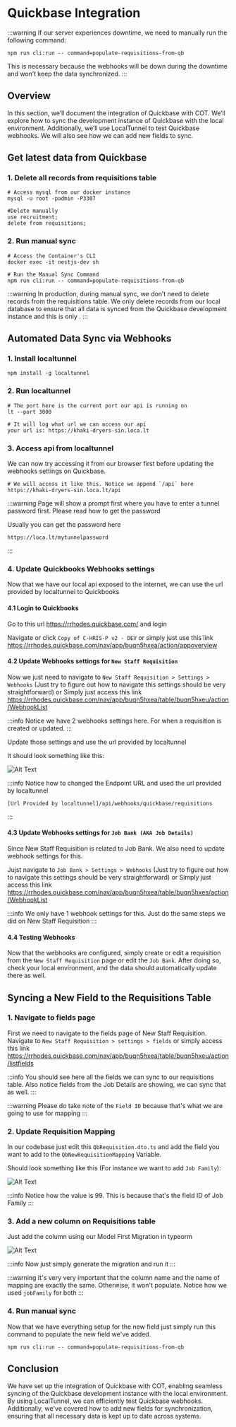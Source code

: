 # Quickbase Integration

:::warning
If our server experiences downtime, we need to manually run the following command:

```
npm run cli:run -- command=populate-requisitions-from-qb
```

This is necessary because the webhooks will be down during the downtime and won’t keep the data synchronized.
:::

## Overview

In this section, we’ll document the integration of Quickbase with COT. We’ll explore how to sync the development instance of Quickbase with the local environment. Additionally, we’ll use LocalTunnel to test Quickbase webhooks. We will also see how we can add new fields to sync.

## Get latest data from Quickbase

### 1. Delete all records from requisitions table

```
# Access mysql from our docker instance
mysql -u root -padmin -P3307

#Delete manually
use recruitment;
delete from requisitions;
```

### 2. Run manual sync

```
# Access the Container's CLI
docker exec -it nestjs-dev sh

# Run the Manual Sync Command
npm run cli:run -- command=populate-requisitions-from-qb
```

:::warning
In production, during manual sync, we don’t need to delete records from the requisitions table. We only delete records from our local database to ensure that all data is synced from the Quickbase development instance and this is only .
:::

## Automated Data Sync via Webhooks

### 1. Install localtunnel

```
npm install -g localtunnel
```

### 2. Run localtunnel

```
# The port here is the current port our api is running on
lt --port 3000

# It will log what url we can access our api
your url is: https://khaki-dryers-sin.loca.lt
```

### 3. Access api from localtunnel

We can now try accessing it from our browser first before updating the webhooks settings on Quickbase.

```
# We will access it like this. Notice we append `/api` here
https://khaki-dryers-sin.loca.lt/api
```

:::warning
Page will show a prompt first where you have to enter a tunnel password first. Please read how to get the password

Usually you can get the password here

```
https://loca.lt/mytunnelpassword
```

:::

### 4. Update Quickbooks Webhooks settings

Now that we have our local api exposed to the internet, we can use the url provided by localtunnel to Quickbooks

#### 4.1 Login to Quickbooks

Go to this url https://rrhodes.quickbase.com/ and login

Navigate or click `Copy of C-HRIS-P v2 - DEV` or simply just use this link https://rrhodes.quickbase.com/nav/app/buqn5hxea/action/appoverview

#### 4.2 Update Webhooks settings for `New Staff Requisition`

Now we just need to navigate to `New Staff Requisition > Settings > Webhooks` (Just try to figure out how to navigate this settings should be very straightforward) or Simply just access this link https://rrhodes.quickbase.com/nav/app/buqn5hxea/table/buqn5hxeu/action/WebhookList

:::info
Notice we have 2 webhooks settings here. For when a requisition is created or updated.
:::

Update those settings and use the url provided by localtunnel

It should look something like this:

![Alt Text](./assets/webhooks_sample.png)

:::info
Notice how to changed the Endpoint URL and used the url provided by localtunnel

```
[Url Provided by localtunnel]/api/webhooks/quickbase/requisitions
```

:::

#### 4.3 Update Webhooks settings for `Job Bank (AKA Job Details)`

Since New Staff Requisition is related to Job Bank. We also need to update webhook settings for this.

Jujst navigate to `Job Bank > Settings > Webhooks` (Just try to figure out how to navigate this settings should be very straightforward) or Simply just access this link https://rrhodes.quickbase.com/nav/app/buqn5hxea/table/buqn5hxes/action/WebhookList

:::info
We only have 1 webhook settings for this. Just do the same steps we did on New Staff Requisition
:::

#### 4.4 Testing Webhooks

Now that the webhooks are configured, simply create or edit a requisition from the `New Staff Requisition` page or edit the `Job Bank`. After doing so, check your local environment, and the data should automatically update there as well.

## Syncing a New Field to the Requisitions Table

### 1. Navigate to fields page

First we need to navigate to the fields page of New Staff Requisition.
Navigate to `New Staff Requisition > settings > fields` or simply access this link https://rrhodes.quickbase.com/nav/app/buqn5hxea/table/buqn5hxeu/action/listfields

:::info
You should see here all the fields we can sync to our requisitions table. Also notice fields from the Job Details are showing, we can sync that as well.
:::

:::warning
Please do take note of the `Field ID` because that's what we are going to use for mapping
:::

### 2. Update Requisition Mapping

In our codebase just edit this `QbRequisition.dto.ts` and add the field you want to add to the `QbNewRequisitionMapping` Variable.

Should look something like this (For instance we want to add `Job Family`):

![Alt Text](./assets/qbdto1.png)

:::info
Notice how the value is 99. This is because that's the field ID of Job Family
:::

### 3. Add a new column on Requisitions table

Just add the column using our Model First Migration in typeorm

![Alt Text](./assets/reqentity1.png)

:::info
Now just simply generate the migration and run it
:::

:::warning
It's very very important that the column name and the name of mapping are exactly the same. Otherwise, it won't populate. Notice how we used `jobFamily` for both
:::

### 4. Run manual sync

Now that we have everything setup for the new field just simply run this command to populate the new field we've added.

```
npm run cli:run -- command=populate-requisitions-from-qb
```

## Conclusion

We have set up the integration of Quickbase with COT, enabling seamless syncing of the Quickbase development instance with the local environment. By using LocalTunnel, we can efficiently test Quickbase webhooks. Additionally, we've covered how to add new fields for synchronization, ensuring that all necessary data is kept up to date across systems.